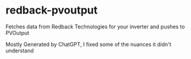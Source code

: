 # redback-pvoutput
Fetches data from Redback Technologies for your inverter and pushes to PVOutput

Mostly Generated by ChatGPT, I fixed some of the nuances it didn't understand

